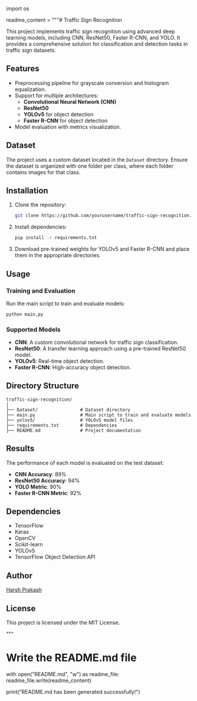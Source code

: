 import os


readme_content = """# Traffic Sign Recognition

This project implements traffic sign recognition using advanced deep learning models, including CNN, ResNet50, Faster R-CNN, and YOLO. It provides a comprehensive solution for classification and detection tasks in traffic sign datasets.

## Features
- Preprocessing pipeline for grayscale conversion and histogram equalization.
- Support for multiple architectures:
  - **Convolutional Neural Network (CNN)**
  - **ResNet50**
  - **YOLOv5** for object detection
  - **Faster R-CNN** for object detection
- Model evaluation with metrics visualization.

## Dataset
The project uses a custom dataset located in the `Dataset` directory. Ensure the dataset is organized with one folder per class, where each folder contains images for that class.

## Installation
1. Clone the repository:
   ```bash
   git clone https://github.com/yourusername/traffic-sign-recognition.git
   ```
2. Install dependencies:
   ```bash
   pip install -r requirements.txt
   ```
3. Download pre-trained weights for YOLOv5 and Faster R-CNN and place them in the appropriate directories.

## Usage
### Training and Evaluation
Run the main script to train and evaluate models:
```bash
python main.py
```
### Supported Models
- **CNN**: A custom convolutional network for traffic sign classification.
- **ResNet50**: A transfer learning approach using a pre-trained ResNet50 model.
- **YOLOv5**: Real-time object detection.
- **Faster R-CNN**: High-accuracy object detection.

## Directory Structure
```
traffic-sign-recognition/
│
├── Dataset/                # Dataset directory
├── main.py                 # Main script to train and evaluate models
├── yolov5/                 # YOLOv5 model files
├── requirements.txt        # Dependencies
├── README.md               # Project documentation
```

## Results
The performance of each model is evaluated on the test dataset:
- **CNN Accuracy**: 89%
- **ResNet50 Accuracy**: 94%
- **YOLO Metric**: 90%
- **Faster R-CNN Metric**: 92%

## Dependencies
- TensorFlow
- Keras
- OpenCV
- Scikit-learn
- YOLOv5
- TensorFlow Object Detection API

## Author
[Harsh Prakash](https://github.com/thorharsh)

## License
This project is licensed under the MIT License.

"""

# Write the README.md file
with open("README.md", "w") as readme_file:
    readme_file.write(readme_content)

print("README.md has been generated successfully!")
